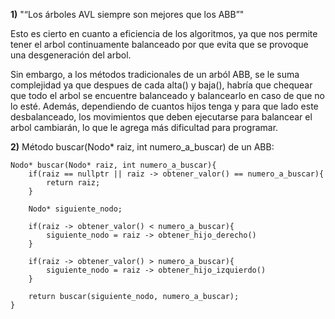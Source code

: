 **1)** "“Los árboles AVL siempre son mejores que los ABB”"

Esto es cierto en cuanto a eficiencia de los algoritmos, ya que nos permite tener el arbol continuamente balanceado por que evita que se provoque una desgeneración del arbol. 


Sin embargo, a los métodos tradicionales de un arból ABB, se le suma complejidad ya que despues de cada alta() y baja(), habría que chequear que todo el arbol se encuentre balanceado y balancearlo en caso de que no lo esté. Además, dependiendo de cuantos hijos tenga y para que lado este desbalanceado, los movimientos que deben ejecutarse para balancear el arbol cambiarán, lo que le agrega más dificultad para programar.

**2)** Método buscar(Nodo* raiz, int numero_a_buscar)  de un ABB:

```{
Nodo* buscar(Nodo* raiz, int numero_a_buscar){
	if(raiz == nullptr || raiz -> obtener_valor() == numero_a_buscar){
		return raiz;
	}

	Nodo* siguiente_nodo;
	
	if(raiz -> obtener_valor() < numero_a_buscar){
		siguiente_nodo = raiz -> obtener_hijo_derecho()
	}

	if(raiz -> obtener_valor() > numero_a_buscar){
		siguiente_nodo = raiz -> obtener_hijo_izquierdo()
	}

	return buscar(siguiente_nodo, numero_a_buscar);
}
```
